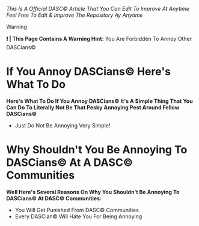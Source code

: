 *This Is A Official DASC© Article That You Can Edit To Improve At Anytime Feel Free To Edit & Improve The Repository Ay Anytime*
>[!WARNING]
>**❗️ | This Page Contains A Warning Hint:** You Are Forbidden To Annoy Other DASCians©
# If You Annoy DASCians© Here's What To Do
**Here's What To Do If You Annoy DASCians© It's A Simple Thing That You Can Do To Literally Not Be That Pesky Annoying Pest Around Fellow DASCians©**
- Just Do Not Be Annoying Very Simple!
# Why Shouldn't You Be Annoying To DASCians© At A DASC© Communities
**Well Here's Several Reasons On Why You Shouldn't Be Annoying To DASCians© At DASC© Communities:**
- You Will Get Punished From DASC© Communities
- Every DASCian© Will Hate You For Being Annoying
